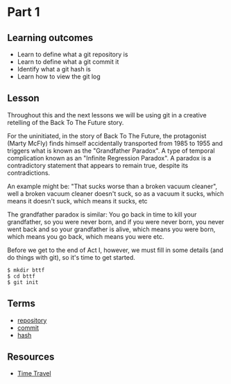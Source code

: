 # Part 1

## Learning outcomes

- Learn to define what a git repository is
- Learn to define what a git commit it
- Identify what a git hash is
- Learn how to view the git log

## Lesson

Throughout this and the next lessons we will be using git in a creative retelling of the Back To The Future story.

For the uninitiated, in the story of Back To The Future, the protagonist (Marty McFly) finds himself accidentally transported from 1985 to 1955 and triggers what is known as the "Grandfather Paradox". A type of temporal complication known as an "Infinite Regression Paradox". A paradox is a contradictory statement that appears to remain true, despite its contradictions.

An example might be: "That sucks worse than a broken vacuum cleaner", well a broken vacuum cleaner doesn't suck, so as a vacuum it sucks, which means it doesn't suck, which means it sucks, etc

The grandfather paradox is similar: You go back in time to kill your grandfather, so you were never born, and if you were never born, you never went back and so your grandfather is alive, which means you were born, which means you go back, which means you were etc.

Before we get to the end of Act I, however, we must fill in some details (and do things with git), so it's time to get started.

    $ mkdir bttf
    $ cd bttf
    $ git init

## Terms

- [repository](#)
- [commit](#)
- [hash](#)

## Resources

- [Time Travel](https://plato.stanford.edu/entries/time-travel/)
